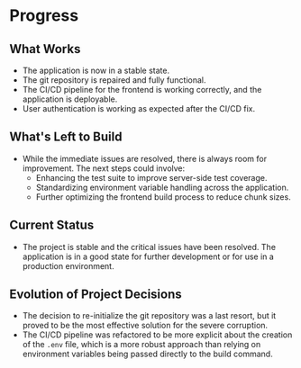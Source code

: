 # Progress

## What Works
- The application is now in a stable state.
- The git repository is repaired and fully functional.
- The CI/CD pipeline for the frontend is working correctly, and the application is deployable.
- User authentication is working as expected after the CI/CD fix.

## What's Left to Build
- While the immediate issues are resolved, there is always room for improvement. The next steps could involve:
  - Enhancing the test suite to improve server-side test coverage.
  - Standardizing environment variable handling across the application.
  - Further optimizing the frontend build process to reduce chunk sizes.

## Current Status
- The project is stable and the critical issues have been resolved. The application is in a good state for further development or for use in a production environment.

## Evolution of Project Decisions
- The decision to re-initialize the git repository was a last resort, but it proved to be the most effective solution for the severe corruption.
- The CI/CD pipeline was refactored to be more explicit about the creation of the `.env` file, which is a more robust approach than relying on environment variables being passed directly to the build command.
